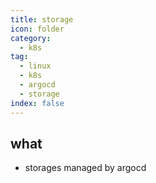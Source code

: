 ```yaml
---
title: storage
icon: folder
category:
  - k8s
tag:
  - linux
  - k8s
  - argocd
  - storage
index: false
---
```


## what
* storages managed by argocd

<AutoCatalog />